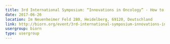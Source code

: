 ```yaml
---
title: 3rd International Symposium: “Innovations in Oncology” - How to Eliminate Colon Cancer - A Road Map
date: 2017-06-26
location: Im Neuenheimer Feld 280, Heidelberg, 69120, Deutschland
link: http://biorn.org/event/3rd-international-symposium-innovations-in-oncology-how-to-eliminate-colon-cancer-a-road-map-2/
usergroup: biorn
type: usergroup
---
```

